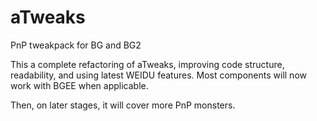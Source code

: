 # aTweaks
PnP tweakpack for BG and BG2

This a complete refactoring of aTweaks, improving code structure, readability, and using latest WEIDU features.
Most components will now work with BGEE when applicable.

Then, on later stages, it will cover more PnP monsters.
